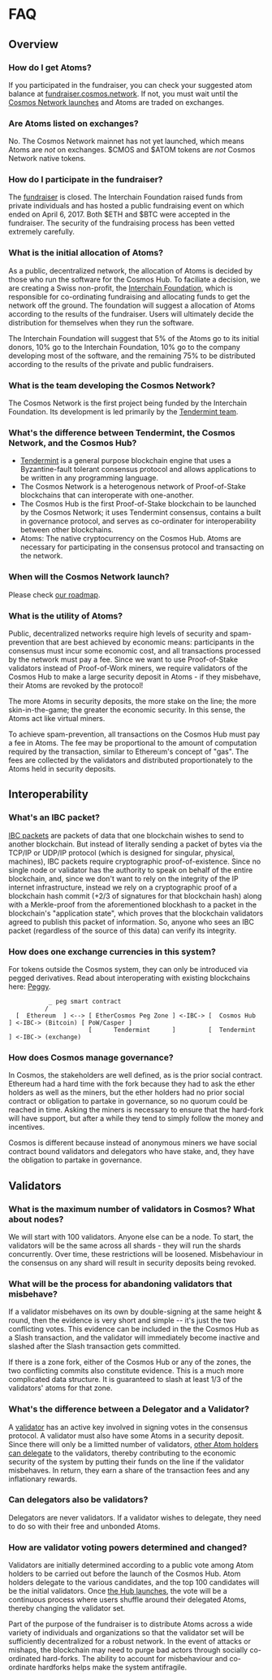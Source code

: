 # FAQ

## Overview

### How do I get Atoms?

If you participated in the fundraiser, you can check your suggested atom balance at [fundraiser.cosmos.network](https://fundraiser.cosmos.network).
If not, you must wait until the [Cosmos Network launches](/roadmap) and Atoms are traded on exchanges.

### Are Atoms listed on exchanges?

No. The Cosmos Network mainnet has not yet launched, which means Atoms are _not_ on exchanges. $CMOS and $ATOM tokens are _not_ Cosmos Network native tokens.

### How do I participate in the fundraiser?

The [fundraiser](https://fundraiser.cosmos.network) is closed. The Interchain Foundation raised funds from private individuals and has hosted a public fundraising event on which ended on April 6, 2017. Both $ETH and $BTC were accepted in the fundraiser. The security of the fundraising process has been vetted extremely carefully.

### What is the initial allocation of Atoms?

As a public, decentralized network, the allocation of Atoms is decided by those who run the software for the Cosmos Hub. To faciliate a decision, we are creating a Swiss non-profit, the [Interchain Foundation](https://interchain.io), which is responsible for co-ordinating fundraising and allocating funds to get the network off the ground. The foundation will suggest a allocation of Atoms according to the results of the fundraiser. Users will ultimately decide the distribution for themselves when they run the software.

The Interchain Foundation will suggest that 5% of the Atoms go to its initial donors, 10% go to the Interchain Foundation, 10% go to the company developing most of the software, and the remaining 75% to be distributed according to the results of the private and public fundraisers.

### What is the team developing the Cosmos Network?

The Cosmos Network is the first project being funded by the Interchain Foundation. Its development is led primarily by the [Tendermint team](/about/team).

### What's the difference between Tendermint, the Cosmos Network, and the Cosmos Hub?

- [Tendermint](https://tendermint.com) is a general purpose blockchain engine that uses a Byzantine-fault tolerant consensus protocol and allows applications to be written in any programming language.
- The Cosmos Network is a heterogenous network of Proof-of-Stake blockchains that can interoperate with one-another.
- The Cosmos Hub is the first Proof-of-Stake blockchain to be launched by the Cosmos Network; it uses Tendermint consensus, contains a built in governance protocol, and serves as co-ordinater for interoperability between other blockchains.
- Atoms: The native cryptocurrency on the Cosmos Hub. Atoms are necessary for participating in the consensus protocol and transacting on the network.

### When will the Cosmos Network launch?

Please check [our roadmap](https://cosmos.network/roadmap).

### What is the utility of Atoms?

Public, decentralized networks require high levels of security and spam-prevention that are best achieved by economic means: participants in the consensus must incur some economic cost, and all transactions processed by the network must pay a fee. Since we want to use Proof-of-Stake validators instead of Proof-of-Work miners, we require validators of the Cosmos Hub to make a large security deposit in Atoms - if they misbehave, their Atoms are revoked by the protocol!

The more Atoms in security deposits, the more stake on the line; the more skin-in-the-game; the greater the economic security. In this sense, the Atoms act like virtual miners.

To achieve spam-prevention, all transactions on the Cosmos Hub must pay a fee in Atoms. The fee may be proportional to the amount of computation required by the transaction, similar to Ethereum's concept of "gas". The fees are collected by the validators and distributed proportionately to the Atoms held in security deposits.

## Interoperability

### What's an IBC packet?

[IBC packets](https://blog.cosmos.network/developer-deep-dive-cosmos-ibc-5855aaf183fe) are packets of data that one blockchain wishes to send to another blockchain. But instead of literally sending a packet of bytes via the TCP/IP or UDP/IP protocol (which is designed for singular, physical, machines), IBC packets require cryptographic proof-of-existence. Since no single node or validator has the authority to speak on behalf of the entire blockchain, and, since we don't want to rely on the integrity of the IP internet infrastructure, instead we rely on a cryptographic proof of a blockchain hash commit (+2/3 of signatures for that blockchain hash) along with a Merkle-proof from the aforementioned blockhash to a packet in the blockchain's "application state", which proves that the blockchain validators agreed to publish this packet of information. So, anyone who sees an IBC packet (regardless of the source of this data) can verify its integrity.

### How does one exchange currencies in this system?

For tokens outside the Cosmos system, they can only be introduced via pegged
derivatives. Read about interoperating with existing blockchains here: [Peggy](https://blog.cosmos.network/the-internet-of-blockchains-how-cosmos-does-interoperability-starting-with-the-ethereum-peg-zone-8744d4d2bc3f).

```
           _ peg smart contract
          /
  [  Ethereum  ] <--> [ EtherCosmos Peg Zone ] <-IBC-> [  Cosmos Hub  ] <-IBC-> (Bitcoin) [ PoW/Casper ]
                      [      Tendermint      ]         [  Tendermint  ] <-IBC-> (exchange)
```

### How does Cosmos manage governance?

In Cosmos, the stakeholders are well defined, as is the prior social contract. Ethereum had a hard time with the fork because they had to ask the ether holders as well as the miners, but the ether holders had no prior social contract or obligation to partake in governance, so no quorum could be reached in time. Asking the miners is necessary to ensure that the hard-fork will have support, but after a while they tend to simply follow the money and incentives.

Cosmos is different because instead of anonymous miners we have social contract bound validators and delegators who have stake, and, they have the obligation to partake in governance.

## Validators

### What is the maximum number of validators in Cosmos? What about nodes?

We will start with 100 validators. Anyone else can be a node. To start, the validators will be the same across all shards - they will run the shards concurrently. Over time, these restrictions will be loosened. Misbehaviour in the consensus on any shard will result in security deposits being revoked.

### What will be the process for abandoning validators that misbehave?

If a validator misbehaves on its own by double-signing at the same height &amp; round, then the evidence is very short and simple -- it's just the two conflicting votes. This evidence can be included in the the Cosmos Hub as a Slash transaction, and the validator will immediately become inactive and slashed after the Slash transaction gets committed.

If there is a zone fork, either of the Cosmos Hub or any of the zones, the two conflicting commits also constitute evidence. This is a much more complicated data structure. It is guaranteed to slash at least 1/3 of the validators' atoms for that zone.

### What's the difference between a Delegator and a Validator?

A [validator](/staking/validators) has an active key involved in signing votes in the consensus protocol. A validator must also have some Atoms in a security deposit. Since there will only be a limitted number of validators, [other Atom holders can delegate](/staking/delegators) to the validators, thereby contributing to the economic security of the system by putting their funds on the line if the validator misbehaves. In return, they earn a share of the transaction fees and any inflationary rewards.

### Can delegators also be validators?

Delegators are never validators. If a validator wishes to delegate, they need to do so with their free and unbonded Atoms.

### How are validator voting powers determined and changed?

Validators are initially determined according to a public vote among Atom holders to be carried out before the launch of the Cosmos Hub. Atom holders delegate to the various candidates, and the top 100 candidates will be the initial validators. Once [the Hub launches](/roadmap), the vote will be a continuous process where users shuffle around their delegated Atoms, thereby changing the validator set.

Part of the purpose of the fundraiser is to distribute Atoms across a wide variety of individuals and organizations so that the validator set will be sufficiently decentralized for a robust network. In the event of attacks or mishaps, the blockchain may need to purge bad actors through socially co-ordinated hard-forks. The ability to account for misbehaviour and co-ordinate hardforks helps make the system antifragile.

